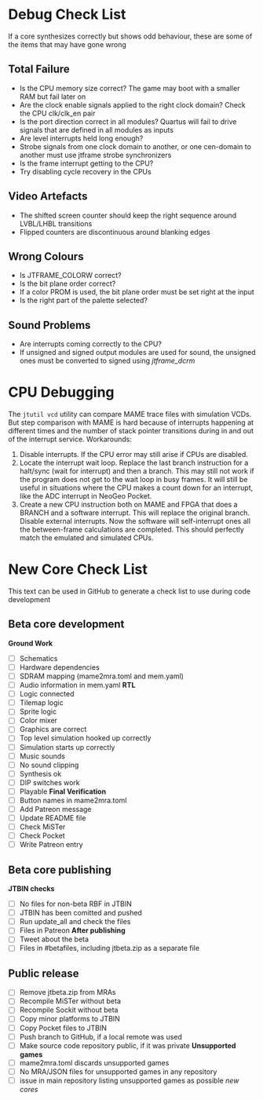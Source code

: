 # Debug Check List

If a core synthesizes correctly but shows odd behaviour, these are some of the items that may have gone wrong

## Total Failure
- Is the CPU memory size correct? The game may boot with a smaller RAM but fail later on
- Are the clock enable signals applied to the right clock domain? Check the CPU clk/clk_en pair
- Is the port direction correct in all modules? Quartus will fail to drive signals that are defined in all modules as inputs
- Are level interrupts held long enough?
- Strobe signals from one clock domain to another, or one cen-domain to another must use jtframe strobe synchronizers
- Is the frame interrupt getting to the CPU?
- Try disabling cycle recovery in the CPUs

## Video Artefacts
- The shifted screen counter should keep the right sequence around LVBL/LHBL transitions
- Flipped counters are discontinuous around blanking edges

## Wrong Colours
- Is JTFRAME_COLORW correct?
- Is the bit plane order correct?
- If a color PROM is used, the bit plane order must be set right at the input
- Is the right part of the palette selected?

## Sound Problems
- Are interrupts coming correctly to the CPU?
- If unsigned and signed output modules are used for sound, the unsigned ones must be converted to signed using *jtframe_dcrm*

# CPU Debugging

The `jtutil vcd` utility can compare MAME trace files with simulation VCDs. But step comparison with MAME is hard because of interrupts happening at different times and the number of stack pointer transitions during in and out of the interrupt service. Workarounds:

1. Disable interrupts. If the CPU error may still arise if CPUs are disabled.
2. Locate the interrupt wait loop. Replace the last branch instruction for a halt/sync (wait for interrupt) and then a branch. This may still not work if the program does not get to the wait loop in busy frames. It will still be useful in situations where the CPU makes a count down for an interrupt, like the ADC interrupt in NeoGeo Pocket.
3. Create a new CPU instruction both on MAME and FPGA that does a BRANCH and a software interrupt. This will replace the original branch. Disable external interrupts. Now the software will self-interrupt ones all the between-frame calculations are completed. This should perfectly match the emulated and simulated CPUs.

# New Core Check List

This text can be used in GitHub to generate a check list to use during code development

## Beta core development

**Ground Work**
- [ ] Schematics
- [ ] Hardware dependencies
- [ ] SDRAM mapping (mame2mra.toml and mem.yaml)
- [ ] Audio information in mem.yaml
**RTL**
- [ ] Logic connected
- [ ] Tilemap logic
- [ ] Sprite logic
- [ ] Color mixer
- [ ] Graphics are correct
- [ ] Top level simulation hooked up correctly
- [ ] Simulation starts up correctly
- [ ] Music sounds
- [ ] No sound clipping
- [ ] Synthesis ok
- [ ] DIP switches work
- [ ] Playable
**Final Verification**
- [ ] Button names in mame2mra.toml
- [ ] Add Patreon message
- [ ] Update README file
- [ ] Check MiSTer
- [ ] Check Pocket
- [ ] Write Patreon entry

## Beta core publishing

**JTBIN checks**
- [ ] No files for non-beta RBF in JTBIN
- [ ] JTBIN has been comitted and pushed
- [ ] Run update_all and check the files
- [ ] Files in Patreon
**After publishing**
- [ ] Tweet about the beta
- [ ] Files in #betafiles, including jtbeta.zip as a separate file

## Public release

- [ ] Remove jtbeta.zip from MRAs
- [ ] Recompile MiSTer without beta
- [ ] Recompile Sockit without beta
- [ ] Copy minor platforms to JTBIN
- [ ] Copy Pocket files to JTBIN
- [ ] Push branch to GitHub, if a local remote was used
- [ ] Make source code repository public, if it was private
**Unsupported games**
- [ ] mame2mra.toml discards unsupported games
- [ ] No MRA/JSON files for unsupported games in any repository
- [ ] issue in main repository listing unsupported games as possible _new cores_
